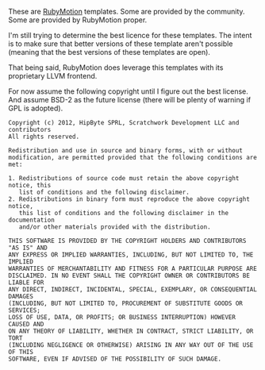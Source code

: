 These are [RubyMotion](http://rubymotion.com) templates. Some are
provided by the community. Some are provided by RubyMotion
proper.

I'm still trying to determine the best licence for these templates. The
intent is to make sure that better versions of these template aren't
possible (meaning that the best versions of these templates are
open).

That being said, RubyMotion does leverage this templates with its
proprietary LLVM frontend.

For now assume the following copyright until I figure out the best
license. And assume BSD-2 as the future license (there will be plenty
of warning if GPL is adopted).

```
Copyright (c) 2012, HipByte SPRL, Scratchwork Development LLC and contributors
All rights reserved.

Redistribution and use in source and binary forms, with or without
modification, are permitted provided that the following conditions are met:

1. Redistributions of source code must retain the above copyright notice, this
   list of conditions and the following disclaimer.
2. Redistributions in binary form must reproduce the above copyright notice,
   this list of conditions and the following disclaimer in the documentation
   and/or other materials provided with the distribution.

THIS SOFTWARE IS PROVIDED BY THE COPYRIGHT HOLDERS AND CONTRIBUTORS "AS IS" AND
ANY EXPRESS OR IMPLIED WARRANTIES, INCLUDING, BUT NOT LIMITED TO, THE IMPLIED
WARRANTIES OF MERCHANTABILITY AND FITNESS FOR A PARTICULAR PURPOSE ARE
DISCLAIMED. IN NO EVENT SHALL THE COPYRIGHT OWNER OR CONTRIBUTORS BE LIABLE FOR
ANY DIRECT, INDIRECT, INCIDENTAL, SPECIAL, EXEMPLARY, OR CONSEQUENTIAL DAMAGES
(INCLUDING, BUT NOT LIMITED TO, PROCUREMENT OF SUBSTITUTE GOODS OR SERVICES;
LOSS OF USE, DATA, OR PROFITS; OR BUSINESS INTERRUPTION) HOWEVER CAUSED AND
ON ANY THEORY OF LIABILITY, WHETHER IN CONTRACT, STRICT LIABILITY, OR TORT
(INCLUDING NEGLIGENCE OR OTHERWISE) ARISING IN ANY WAY OUT OF THE USE OF THIS
SOFTWARE, EVEN IF ADVISED OF THE POSSIBILITY OF SUCH DAMAGE.
```

